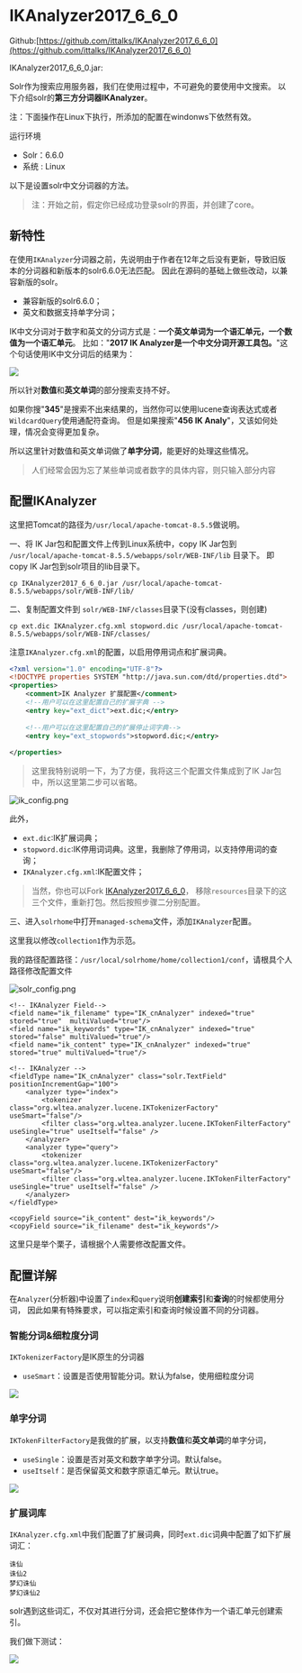 # IKAnalyzer2017_6_6_0

Github:[https://github.com/ittalks/IKAnalyzer2017_6_6_0](https://github.com/ittalks/IKAnalyzer2017_6_6_0)

IKAnalyzer2017_6_6_0.jar:[]()

Solr作为搜索应用服务器，我们在使用过程中，不可避免的要使用中文搜索。
以下介绍solr的**第三方分词器IKAnalyzer**。

注：下面操作在Linux下执行，所添加的配置在windonws下依然有效。

运行环境
- Solr：6.6.0
- 系统 : Linux

以下是设置solr中文分词器的方法。

>注：开始之前，假定你已经成功登录solr的界面，并创建了core。

## 新特性

在使用`IKAnalyzer`分词器之前，先说明由于作者在12年之后没有更新，导致旧版本的分词器和新版本的solr6.6.0无法匹配。
因此在源码的基础上做些改动，以兼容新版的solr。

- 兼容新版的solr6.6.0；
- 英文和数据支持单字分词；

IK中文分词对于数字和英文的分词方式是：**一个英文单词为一个语汇单元，一个数值为一个语汇单元**。
比如："**2017 IK Analyzer是一个中文分词开源工具包。**"这个句话使用IK中文分词后的结果为：

![](images/ik_analyzer.png)

所以针对**数值**和**英文单词**的部分搜索支持不好。

如果你搜"**345**"是搜索不出来结果的，当然你可以使用lucene查询表达式或者`WildcardQuery`使用通配符查询。
但是如果搜索"**456 IK Analy**"，又该如何处理，情况会变得更加复杂。

所以这里针对数值和英文单词做了**单字分词**，能更好的处理这些情况。

>人们经常会因为忘了某些单词或者数字的具体内容，则只输入部分内容

## 配置IKAnalyzer

这里把Tomcat的路径为`/usr/local/apache-tomcat-8.5.5`做说明。

一、将 IK Jar包和配置文件上传到Linux系统中，copy IK Jar包到 `/usr/local/apache-tomcat-8.5.5/webapps/solr/WEB-INF/lib` 目录下。
即copy IK Jar包到solr项目的lib目录下。

```text
cp IKAnalyzer2017_6_6_0.jar /usr/local/apache-tomcat-8.5.5/webapps/solr/WEB-INF/lib/
```

二、复制配置文件到 `solr/WEB-INF/classes`目录下(没有classes，则创建)

```text
cp ext.dic IKAnalyzer.cfg.xml stopword.dic /usr/local/apache-tomcat-8.5.5/webapps/solr/WEB-INF/classes/
```

注意`IKAnalyzer.cfg.xml`的配置，以启用停用词点和扩展词典。

```xml
<?xml version="1.0" encoding="UTF-8"?>
<!DOCTYPE properties SYSTEM "http://java.sun.com/dtd/properties.dtd">  
<properties>  
	<comment>IK Analyzer 扩展配置</comment>
	<!--用户可以在这里配置自己的扩展字典 -->
	<entry key="ext_dict">ext.dic;</entry> 
	
	<!--用户可以在这里配置自己的扩展停止词字典-->
	<entry key="ext_stopwords">stopword.dic;</entry> 
	
</properties>
```

>这里我特别说明一下，为了方便，我将这三个配置文件集成到了IK Jar包中，所以这里第二步可以省略。

![ik_config.png](images/ik_config.png)

此外，
- `ext.dic`:IK扩展词典；
- `stopword.dic`:IK停用词词典。这里，我删除了停用词，以支持停用词的查询；
- `IKAnalyzer.cfg.xml`:IK配置文件；

>当然，你也可以Fork [IKAnalyzer2017_6_6_0](https://github.com/ittalks/IKAnalyzer2017_6_6_0)，
移除`resources`目录下的这三个文件，重新打包。然后按照步骤二分别配置。

三、进入`solrhome`中打开`managed-schema`文件，添加`IKAnalyzer`配置。

这里我以修改`collection1`作为示范。

我的路径配置路径：`/usr/local/solrhome/home/collection1/conf`，请根具个人路径修改配置文件

![solr_config.png](images/solr_config.png)

```text
<!-- IKAnalyzer Field-->
<field name="ik_filename" type="IK_cnAnalyzer" indexed="true" stored="true"  multiValued="true"/>
<field name="ik_keywords" type="IK_cnAnalyzer" indexed="true" stored="false" multiValued="true"/>
<field name="ik_content" type="IK_cnAnalyzer" indexed="true" stored="true" multiValued="true"/>

<!-- IKAnalyzer -->
<fieldType name="IK_cnAnalyzer" class="solr.TextField" positionIncrementGap="100">
    <analyzer type="index">
        <tokenizer class="org.wltea.analyzer.lucene.IKTokenizerFactory" useSmart="false"/>
        <filter class="org.wltea.analyzer.lucene.IKTokenFilterFactory" useSingle="true" useItself="false" />
    </analyzer>
    <analyzer type="query">
        <tokenizer class="org.wltea.analyzer.lucene.IKTokenizerFactory" useSmart="false"/>
        <filter class="org.wltea.analyzer.lucene.IKTokenFilterFactory" useSingle="true" useItself="false" />
    </analyzer>
</fieldType>

<copyField source="ik_content" dest="ik_keywords"/>
<copyField source="ik_filename" dest="ik_keywords"/>
```

这里只是举个栗子，请根据个人需要修改配置文件。

## 配置详解

在`Analyzer`(分析器)中设置了`index`和`query`说明**创建索引**和**查询**的时候都使用分词，
因此如果有特殊要求，可以指定索引和查询时候设置不同的分词器。

### 智能分词&细粒度分词

`IKTokenizerFactory`是IK原生的分词器
- `useSmart`：设置是否使用智能分词。默认为false，使用细粒度分词

![](images/ik_analyzer2.png)

### 单字分词

`IKTokenFilterFactory`是我做的扩展，以支持**数值**和**英文单词**的单字分词，
- `useSingle`：设置是否对英文和数字单字分词。默认false。
- `useItself`：是否保留英文和数字原语汇单元。默认true。

![](images/ik_analyzer3.png)

### 扩展词库

`IKAnalyzer.cfg.xml`中我们配置了扩展词典，同时`ext.dic`词典中配置了如下扩展词汇：

```text
诛仙
诛仙2
梦幻诛仙
梦幻诛仙2
```

solr遇到这些词汇，不仅对其进行分词，还会把它整体作为一个语汇单元创建索引。

我们做下测试：

![](images/ik_analyzer4.png)